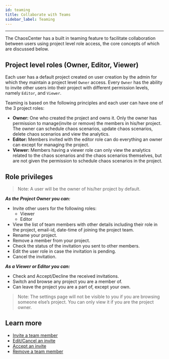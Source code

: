 ```yaml
---
id: teaming
title: Collaborate with Teams
sidebar_label: Teaming
---
```


---

The ChaosCenter has a built in teaming feature to facilitate collaboration between users using project level role access, the core concepts of which are discussed below.

## Project level roles (Owner, Editor, Viewer)

Each user has a default project created on user creation by the admin for which they maintain a project level `Owner` access. Every `Owner` has the ability to invite other users into their project with different permission levels, namely `Editor`, and `Viewer`.

Teaming is based on the following principles and each user can have one of the 3 project roles:

- **Owner:** One who created the project and owns it. Only the owner has permission to manage(invite or remove) the members in his/her project. The owner can schedule chaos scenarios, update chaos scenarios, delete chaos scenarios and view the analytics.
- **Editor:** Members invited with the editor role can do everything an owner can except for managing the project.
- **Viewer:** Members having a viewer role can only view the analytics related to the chaos scenarios and the chaos scenarios themselves, but are not given the permission to schedule chaos scenarios in the project.

## Role privileges

> Note: A user will be the owner of his/her project by default.

**_As the Project Owner you can:_**

- Invite other users for the following roles:
  - Viewer
  - Editor
- View the list of team members with other details including their role in the project, email-id, date-time of joining the project team.
- Rename your project.
- Remove a member from your project.
- Check the status of the invitation you sent to other members.
- Edit the user role in case the invitation is pending.
- Cancel the invitation.

**_As a Viewer or Editor you can:_**

- Check and Accept/Decline the received invitations.
- Switch and browse any project you are a member of.
- Can leave the project you are a part of, except your own.

> Note: The settings page will not be visible to you if you are browsing someone else’s project. You can only view it if you are the project owner.

## Learn more

- [Invite a team member](../user-guides/invite-team-member.md)
- [Edit/Cancel an invite](../user-guides/edit-invite.md)
- [Accept an invite](../user-guides/accept-invite.md)
- [Remove a team member](../user-guides/remove-team-member.md)
